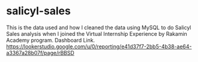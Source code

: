 # salicyl-sales
This is the data used and how I cleaned the data using MySQL to do Salicyl Sales analysis when I joined the Virtual Internship Experience by Rakamin Academy program.
Dashboard Link.
https://lookerstudio.google.com/u/0/reporting/e41d37f7-2bb5-4b38-ae64-a3367a28b07f/page/rBBSD
